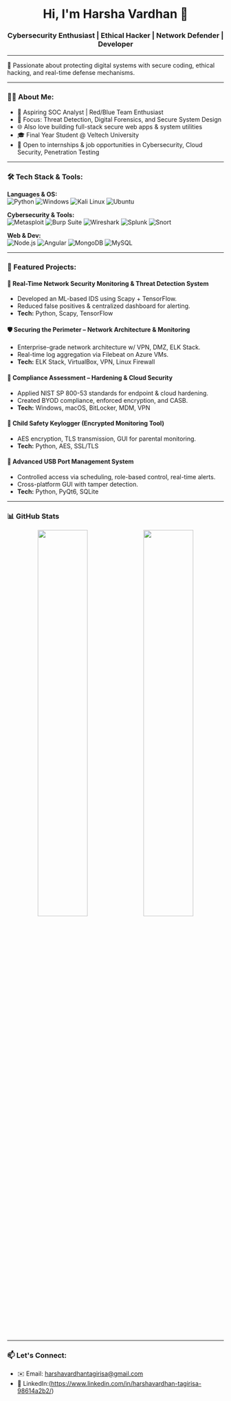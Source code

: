 <h1 align="center">Hi, I'm Harsha Vardhan 👋</h1>
<h3 align="center">Cybersecurity Enthusiast | Ethical Hacker | Network Defender | Developer</h3>

---

🎯 Passionate about protecting digital systems with secure coding, ethical hacking, and real-time defense mechanisms.

---

### 👨‍💻 About Me:
- 🔐 Aspiring SOC Analyst | Red/Blue Team Enthusiast
- 📡 Focus: Threat Detection, Digital Forensics, and Secure System Design
- 🌐 Also love building full-stack secure web apps & system utilities
- 🎓 Final Year Student @ Veltech University
- 💼 Open to internships & job opportunities in Cybersecurity, Cloud Security, Penetration Testing

---

### 🛠️ Tech Stack & Tools:

**Languages & OS:**  
![Python](https://img.shields.io/badge/Python-3776AB?style=flat&logo=python&logoColor=white) 
![Windows](https://img.shields.io/badge/Windows-0078D6?style=flat&logo=windows&logoColor=white)
![Kali Linux](https://img.shields.io/badge/Kali_Linux-557C94?style=flat&logo=linux&logoColor=white)
![Ubuntu](https://img.shields.io/badge/Ubuntu-E95420?style=flat&logo=ubuntu&logoColor=white)

**Cybersecurity & Tools:**  
![Metasploit](https://img.shields.io/badge/Metasploit-000000?style=flat&logo=data&logoColor=white)
![Burp Suite](https://img.shields.io/badge/Burp%20Suite-FE7A16?style=flat)
![Wireshark](https://img.shields.io/badge/Wireshark-1679A7?style=flat)
![Splunk](https://img.shields.io/badge/Splunk-000000?style=flat)
![Snort](https://img.shields.io/badge/Snort-E91E63?style=flat)

**Web & Dev:**  
![Node.js](https://img.shields.io/badge/Node.js-339933?style=flat&logo=nodedotjs&logoColor=white)
![Angular](https://img.shields.io/badge/Angular-DD0031?style=flat&logo=angular&logoColor=white)
![MongoDB](https://img.shields.io/badge/MongoDB-47A248?style=flat&logo=mongodb&logoColor=white)
![MySQL](https://img.shields.io/badge/MySQL-4479A1?style=flat&logo=mysql&logoColor=white)

---

### 📘 Featured Projects:

#### 🔎 Real-Time Network Security Monitoring & Threat Detection System
- Developed an ML-based IDS using Scapy + TensorFlow.
- Reduced false positives & centralized dashboard for alerting.
- **Tech:** Python, Scapy, TensorFlow

#### 🛡️ Securing the Perimeter – Network Architecture & Monitoring
- Enterprise-grade network architecture w/ VPN, DMZ, ELK Stack.
- Real-time log aggregation via Filebeat on Azure VMs.
- **Tech:** ELK Stack, VirtualBox, VPN, Linux Firewall

#### 🔐 Compliance Assessment – Hardening & Cloud Security
- Applied NIST SP 800-53 standards for endpoint & cloud hardening.
- Created BYOD compliance, enforced encryption, and CASB.
- **Tech:** Windows, macOS, BitLocker, MDM, VPN

#### 👶 Child Safety Keylogger (Encrypted Monitoring Tool)
- AES encryption, TLS transmission, GUI for parental monitoring.
- **Tech:** Python, AES, SSL/TLS

#### 💾 Advanced USB Port Management System
- Controlled access via scheduling, role-based control, real-time alerts.
- Cross-platform GUI with tamper detection.
- **Tech:** Python, PyQt6, SQLite

---

### 📊 GitHub Stats

<p align="center">
  <img src="https://github-readme-stats.vercel.app/api?username=YourGitHubUsername&show_icons=true&theme=radical" width="48%"/>
  <img src="https://github-readme-stats.vercel.app/api/top-langs/?username=YourGitHubUsername&layout=compact&theme=radical" width="48%"/>
</p>

---

### 📫 Let's Connect:

- ✉️ Email: [harshavardhantagirisa@gmail.com](mailto:harshavardhantagirisa@gmail.com)
- 🔗 LinkedIn:(https://www.linkedin.com/in/harshavardhan-tagirisa-98614a2b2/)
